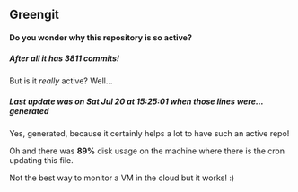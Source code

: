 ## Greengit

#### Do you wonder why this repository is so active?

##### After all it has 3811 commits!

But is it *really* active? Well...

##### Last update was on Sat Jul 20 at 15:25:01 when those lines were... generated

Yes, generated, because it certainly helps a lot to have such an active repo!

Oh and there was **89%** disk usage on the machine
where there is the cron updating this file.

Not the best way to monitor a VM in the cloud but it works! :)
